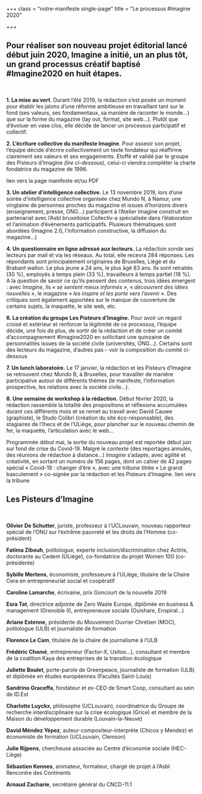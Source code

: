 +++
class = "notre-manifeste single-page"
title = "Le processus #Imagine 2020"

+++
## Pour réaliser son nouveau projet éditorial lancé début juin 2020, Imagine a initié, un an plus tôt, un grand processus créatif baptisé #Imagine2020 en huit étapes.

<br>

**1. La mise au vert**. Durant l’été 2019, la rédaction s’est posée un moment pour établir les jalons d’une réforme ambitieuse en travaillant tant sur le fond (ses valeurs, ses fondamentaux, sa manière de raconter le monde…) que sur la forme du magazine (lay out, format, site web…). Plutôt que d’évoluer en vase clos, elle décide de lancer un processus participatif et collectif.

**2. L’écriture collective du manifeste Imagine**. Pour asseoir son projet, l’équipe décide d’écrire collectivement un texte fondateur qui réaffirme clairement ses valeurs et ses engagements. Etoffé et validé par le groupe des Pisteurs d’Imagine _(lire ci-dessous)_, celui-ci viendra compléter la charte fondatrice du magazine de 1996.

lien vers la page manifeste et/ou PDF

**3. Un atelier d’intelligence collective.** Le 13 novembre 2019, lors d’une soirée d’intelligence collective organisée chez Mundo N, à Namur, une vingtaine de personnes proches du magazine et issues d’horizons divers (enseignement, presse, ONG…) participent à l’Atelier Imagine construit en partenariat avec l’Asbl bruxelloise Collectiv-a spécialisée dans l’élaboration et l’animation d’événements participatifs. Plusieurs thématiques sont abordées (Imagine 2.0, l’information constructive, la diffusion du magazine…)

**4. Un questionnaire en ligne adressé aux lecteurs.** La rédaction sonde ses lecteurs par mail et via les réseaux. Au total, elle recevra 284 réponses. Les répondants sont principalement originaires de Bruxelles, Liège et du Brabant wallon. Le plus jeune a 24 ans, le plus âgé 83 ans. Ils sont retraités (30 %), employés à temps plein (33 %), travailleurs à temps partiel (18 %). A la question de savoir ce qu’ils pensent des contenus, trois idées émergent : avec _Imagine_, ils _« se sentent mieux informés »_, _« découvrent des idées nouvelles »_, le magazine _« les inspire et les porte vers l’avenir »._ Des critiques sont également apportées sur le manque de couverture de certains sujets, la maquette, le site web, etc.

**6. La création du groupe Les Pisteurs d’Imagine.** Pour avoir un regard croisé et extérieur et renforcer la légitimité de ce processus, l’équipe décide, une fois de plus, de sortir de la rédaction et de créer un comité d’accompagnement #Imagine2020 en sollicitant une quinzaine de personnalités issues de la société civile (universités, ONG…). Certains sont des lecteurs du magazine, d’autres pas – voir la composition du comité ci-dessous

**7. Un lunch laboratoire.** Le 17 janvier, la rédaction et les Pisteurs d’Imagine se retrouvent chez Mundo B, à Bruxelles, pour travailler de manière participative autour de différents thèmes (le manifeste, l’information prospective, les relations avec la société civile…).

**8. Une semaine de workshop à la rédaction.** Début février 2020, la rédaction rassemble la totalité des propositions et réflexions accumulées durant ces différents mois et se remet au travail avec David Cauwe (graphiste), le Studo Colibri (création du site éco-responsable), des stagiaires de l’Ihecs et de l’ULiège, pour plancher sur le nouveau chemin de fer, la maquette, l’articulation avec le web…

Programmée début mai, la sortie du nouveau projet est reportée début juin sur fond de crise du Covid-19. Malgré le contexte (des reportages annulés, des réunions de rédaction à distance…) _Imagine_ s’adapte, avec agilité et créativité, en sortant un numéro de 156 pages, dont un cahier de 42 pages spécial « Covid-19 : changer d’ère », avec une tribune titrée « Le grand basculement » co-signée par la rédaction et les Pisteurs d’Imagine. lien vers la tribune

## Les Pisteurs d’Imagine

<br>

**Olivier De Schutter**, juriste, professeur à l’UCLouvain, nouveau rapporteur spécial de l’ONU sur l’extrême pauvreté et les droits de l’Homme (co-président)

**Fatima Zibouh**, politologue, experte inclusion/discrimination chez Actiris, doctorante au Cedem (ULiège), co-fondatrice du projet Women 100 (co-présidente)

**Sybille Mertens**, économiste, professeure à l’ULiège, titulaire de la Chaire Cera en entrepreneuriat social et coopératif

**Caroline Lamarche**, écrivaine, prix Goncourt de la nouvelle 2019

**Esra Tat**, directrice adjointe de Zero Waste Europe, diplômée en business & management (Grenoble II), entrepreneuse sociale (Ouishare, Enspiral...)

**Ariane Estenne,** présidente du Mouvement Ouvrier Chrétien (MOC), politologue (ULB) et journaliste de formation

**Florence Le Cam**, titulaire de la chaire de journalisme à l’ULB

**Frédéric Chomé**, entrepreneur (Factor-X, Usitoo...), consultant et membre de la coalition Kaya des entreprises de la transition écologique

**Juliette Boulet**, porte-parole de Greenpeace, journaliste de formation (ULB) et diplômée en études européennes (Facultés Saint-Louis)

**Sandrino Graceffa**, fondateur et ex-CEO de Smart Coop, consultant au sein de ID.Est

**Charlotte Luyckx**, philosophe (UCLouvain), coordinatrice du Groupe de recherche interdisciplinaire sur la crise écologique (Grice) et membre de la Maison du développement durable (Louvain-la-Neuve)

**David Méndez Yépez**, auteur-compositeur-interprète (Chicos y Mendez) et économiste de formation (UCLouvain, Clemson)

**Julie Rijpens**, chercheuse associée au Centre d’économie sociale (HEC-Liège)

**Sébastien Kennes**, animateur, formateur, chargé de projet à l’Asbl Rencontre des Continents

**Arnaud Zacharie**, secrétaire général du CNCD-11.1